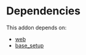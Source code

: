 # Dependencies

This addon depends on:

- [web](../../odoo-bringout-oca-ocb-web)
- [base_setup](../../odoo-bringout-oca-ocb-base_setup)
